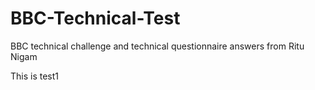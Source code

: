 # BBC-Technical-Test
BBC  technical challenge and technical questionnaire answers from Ritu Nigam

This is test1
